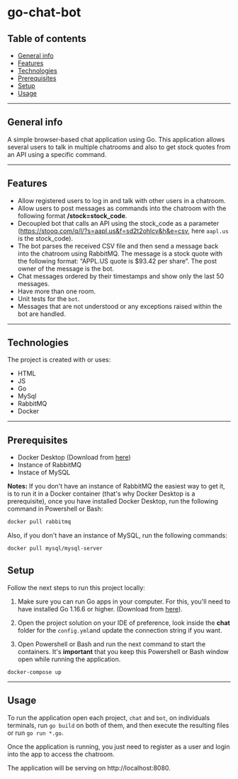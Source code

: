 # go-chat-bot
## Table of contents
* [General info](#general-info)
* [Features](#features)
* [Technologies](#technologies)
* [Prerequisites](#prerequisites)
* [Setup](#setup)
* [Usage](#usage)

---

## General info
A simple browser-based chat application using Go. This application allows several users to talk in multiple chatrooms and also to get stock quotes from an API using a specific command.

---

## Features
* Allow registered users to log in and talk with other users in a chatroom.
* Allow users to post messages as commands into the chatroom with the following format **/stock=stock_code**.
* Decoupled bot that calls an API using the stock_code as a parameter (https://stooq.com/q/l/?s=aapl.us&f=sd2t2ohlcv&h&e=csv, here `aapl.us` is the stock_code).
* The bot parses the received CSV file and then send a message back into the chatroom using RabbitMQ. The message is a stock quote
with the following format: “APPL.US quote is $93.42 per share”. The post owner of the message is the bot.
* Chat messages ordered by their timestamps and show only the last 50 messages.
* Have more than one room.
* Unit tests for the `bot`.
* Messages that are not understood or any exceptions raised within the bot are handled.

---

## Technologies
The project is created with or uses:

* HTML
* JS
* Go
* MySql
* RabbitMQ
* Docker

---

## Prerequisites
* Docker Desktop (Download from [here](https://www.docker.com/products/docker-desktop))
* Instance of RabbitMQ
* Instace of MySQL

**Notes:** 
If you don't have an instance of RabbitMQ the easiest way to get it, is to run it in a Docker container (that's why Docker Desktop is a prerequisite), once you have installed Docker Desktop, run the following command in Powershell or Bash:

```sh
docker pull rabbitmq
```
Also, if you don't have an instance of MySQL, run the following commands:

```sh
docker pull mysql/mysql-server
```

## Setup
Follow the next steps to run this project locally:

1. Make sure you can run Go apps in your computer. For this, you'll need to have installed Go 1.16.6 or higher. (Download from [here](https://golang.org/dl/)).

2. Open the project solution on your IDE of preference, look inside the **chat** folder for the `config.yml`and update the connection string if you want.

3. Open Powershell or Bash and run the next command to start the containers. It's **important** that you keep this Powershell or Bash window open while running the application.
```
docker-compose up
```
---

## Usage
To run the application open each project, `chat` and `bot`, on individuals terminals, run `go build` on both of them, and then execute the resulting files or run `go run *.go`.

Once the application is running, you just need to register as a user and login into the app to access the chatroom.

The application will be serving on http://localhost:8080.

